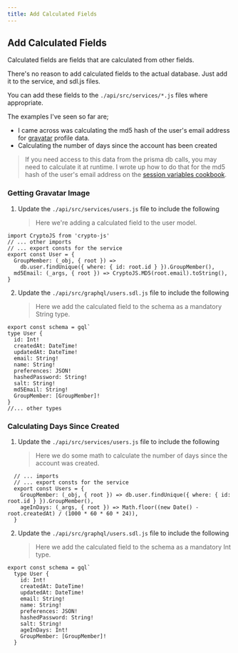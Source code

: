 ```yaml
---
title: Add Calculated Fields
---
```


## Add Calculated Fields

Calculated fields are fields that are calculated from other fields.

There's no reason to add calculated fields to the actual database.  Just add it to the service, and sdl.js files.

You can add these fields to the `./api/src/services/*.js` files where appropriate.

The examples I've seen so far are;
- I came across was calculating the md5 hash of the user's email address for [gravatar](https://en.gravatar.com/site/implement/profiles/json/) profile data.
- Calculating the number of days since the account has been created

> If you need access to this data from the prisma db calls, you may need to calculate it at runtime.  I wrote up how to do that for the md5 hash of the user's email address on the [session variables cookbook](/cookbooks/add-session-variables).

### Getting Gravatar Image

1.  Update the `./api/src/services/users.js` file to include the following
    > Here we're adding a calculated field to the user model.

  ```js/6/
  import CryptoJS from 'crypto-js'
  // ... other imports
  // ... export consts for the service
  export const User = {
    GroupMember: (_obj, { root }) =>
      db.user.findUnique({ where: { id: root.id } }).GroupMember(),
    md5Email: (_args, { root }) => CryptoJS.MD5(root.email).toString(),
  }
  ```
2. Update the `./api/src/graphql/users.sdl.js` file to include the following
   > Here we add the calculated field to the schema as a mandatory String type.
  ```js/10/
  export const schema = gql`
  type User {
    id: Int!
    createdAt: DateTime!
    updatedAt: DateTime!
    email: String!
    name: String!
    preferences: JSON!
    hashedPassword: String!
    salt: String!
    md5Email: String!
    GroupMember: [GroupMember]!
  }
  //... other types
  ```



### Calculating Days Since Created

1.  Update the `./api/src/services/users.js` file to include the following
    > Here we do some math to calculate the number of days since the account was created.
```js/4/
  // ... imports
  // ... export consts for the service
  export const Users = {
    GroupMember: (_obj, { root }) => db.user.findUnique({ where: { id: root.id } }).GroupMember(),
    ageInDays: (_args, { root }) => Math.floor((new Date() - root.createdAt) / (1000 * 60 * 60 * 24)),
  }
```

2. Update the `./api/src/graphql/users.sdl.js` file to include the following
   > Here we add the calculated field to the schema as a mandatory Int type.
```js/10/
export const schema = gql`
  type User {
    id: Int!
    createdAt: DateTime!
    updatedAt: DateTime!
    email: String!
    name: String!
    preferences: JSON!
    hashedPassword: String!
    salt: String!
    ageInDays: Int!
    GroupMember: [GroupMember]!
  }
```
